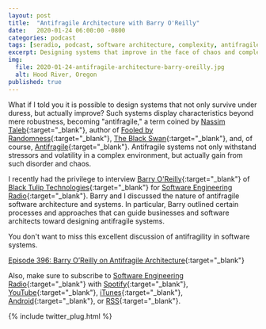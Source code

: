 ```yaml
---
layout: post
title:  "Antifragile Architecture with Barry O'Reilly"
date:   2020-01-24 06:00:00 -0800
categories: podcast
tags: [seradio, podcast, software architecture, complexity, antifragile, antifragility, resilient, resiliency]
excerpt: Designing systems that improve in the face of chaos and complexity
img:
  file: 2020-01-24-antifragile-architecture-barry-oreilly.jpg
  alt: Hood River, Oregon
published: true
---
```


What if I told you it is possible to design systems that not only survive under duress, but actually improve? Such systems display characteristics beyond mere robustness, becoming "antifragile," a term coined by [Nassim Taleb](https://twitter.com/nntaleb){:target="_blank"}, author of [Fooled by Randomness](https://www.amazon.com/Incerto-Deluxe-Randomness-Procrustes-Antifragile/dp/198481981X){:target="_blank"}, [The Black Swan](https://www.amazon.com/Incerto-Deluxe-Randomness-Procrustes-Antifragile/dp/198481981X){:target="_blank"}, and, of course, [Antifragile](https://www.amazon.com/Incerto-Deluxe-Randomness-Procrustes-Antifragile/dp/198481981X){:target="_blank"}. Antifragile systems not only withstand stressors and volatility in a complex environment, but actually gain from such disorder and chaos.

I recently had the privilege to interview [Barry O'Reilly](https://www.linkedin.com/in/barry-o-reilly-b924657/){:target="_blank"} of [Black Tulip Technologies](https://blacktulip.se){:target="_blank"} for [Software Engineering Radio](https://se-radio.net){:target="_blank"}. Barry and I discussed the nature of antifragile software architecture and systems. In particular, Barry outlined certain processes and approaches that can guide businesses and software architects toward designing antifragile systems.

You don't want to miss this excellent discussion of antifragility in software systems.

[Episode 396: Barry O’Reilly on Antifragile Architecture](https://www.se-radio.net/2020/01/episode-396-barry-oreilly-on-antifragile-architecture/){:target="_blank"}

Also, make sure to subscribe to [Software Engineering Radio](https://se-radio.net){:target="_blank"} with [Spotify](https://open.spotify.com/show/6UO3XQclSuNnGxB39QdAnL){:target="_blank"}, [YouTube](https://www.youtube.com/playlist?list=PLHJB2bhmgB7esz0BxMCt1jJwsoaqWtFff){:target="_blank"}, [iTunes](https://feeds.feedburner.com/se-radio?mt=2&ls=1){:target="_blank"}, [Android](https://subscribeonandroid.com/www.se-radio.net/feed/podcast/){:target="_blank"}, or [RSS](https://www.se-radio.net/feed/podcast/){:target="_blank"}.

{% include twitter_plug.html %}